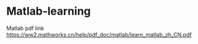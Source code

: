 # Matlab-learning
Matlab pdf link https://ww2.mathworks.cn/help/pdf_doc/matlab/learn_matlab_zh_CN.pdf
